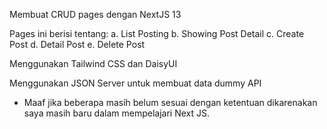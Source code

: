 Membuat CRUD pages dengan NextJS 13

Pages ini berisi tentang:
a. List Posting
b. Showing Post Detail
c. Create Post
d. Detail Post
e. Delete Post

Menggunakan Tailwind CSS dan DaisyUI

Menggunakan JSON Server untuk membuat data dummy API

* Maaf jika beberapa masih belum sesuai dengan ketentuan dikarenakan saya masih baru dalam mempelajari Next JS.
